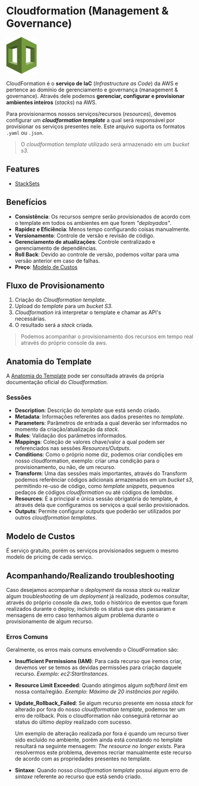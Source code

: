 # Cloudformation (Management & Governance)

<img height=100px; alt="cloudformation" src="../../../images/cloudformation.png" />

CloudFormation é o **serviço de IaC** (*Infrastructure as Code*) da AWS e pertence ao domínio de gerenciamento e governança (management & governance). Através dele podemos **gerenciar, configurar e provisionar ambientes inteiros** (*stacks*) na AWS.

Para provisionarmos nossos serviços/recursos (*resources*), devemos configurar um ***cloudformation template*** a qual será responsável por provisionar os serviços presentes nele. Este arquivo suporta os formatos ```.yaml``` ou ```.json```.

> O *cloudformation template* utilizado será armazenado em um *bucket s3*.

## Features

- [StackSets](./stacksets/README.md)

## Benefícios

- **Consistência**: Os recursos sempre serão provisionados de acordo com o template em todos os ambientes em que forem *"deployados"*.
- **Rapidez e Eficiência**: Menos tempo configurando coisas manualmente.
- **Versionamento**: Controle de versão e revisão de código.
- **Gerenciamento de atualizações**: Controle centralizado e gerenciamento de dependências.
- **Roll Back**: Devido ao controle de versão, podemos voltar para uma versão anterior em caso de falhas.
- **Preço**: [Modelo de Custos](#modelo-de-custos)

## Fluxo de Provisionamento

1. Criação do *Cloudformation template*.
2. Upload do *template* para um *bucket S3*.
3. *Cloudformation* irá interpretar o template e chamar as API's necessárias.
4. O resultado será a *stack* criada.

> Podemos acompanhar o provisionamento dos recursos em tempo real através do próprio console da aws.

## Anatomia do Template

A [Anatomia do Template](https://docs.aws.amazon.com/AWSCloudFormation/latest/UserGuide/template-anatomy.html) pode ser consultada através da própria documentação oficial do *Cloudformation*.

### Sessões

- **Description**: Descrição do *template* que está sendo criado.
- **Metadata**: Informações referentes aos dados presentes no *template*.
- **Parameters**: Parâmetros de entrada a qual deverão ser informados no momento da criação/atualização da *stack*.
- **Rules**: Validação dos parâmetros informados.
- **Mappings**: Coleção de valores chave/valor a qual podem ser referenciados nas sessões *Resources/Outputs*.
- **Conditions**: Como o próprio nome diz, podemos criar condições em nosso cloudformation, exemplo: criar uma condição para o provisionamento, ou não, de um recurso.
- **Transform**: Uma das sessões mais importantes, através do Transform podemos referênciar códigos adicionais armazenados em um *bucket s3*, permitindo re-uso de código, como *template snippets*, pequenos pedaços de códigos *cloudformation* ou até códigos de *lambdas*.
- **Resources**: É a principal e única sessão obrigatória do template, é através dela que configuramos os serviços a qual serão provisionados.
- **Outputs**: Permite configurar outputs que poderão ser utilizados por outros *cloudformation templates*.

## Modelo de Custos

É serviço gratuito, porém os serviços provisionados seguem o mesmo modelo de pricing de cada serviço.

## Acompanhando/Realizando troubleshooting

Caso desejamos acompanhar o *deployment* da nossa *stack* ou realizar algum *troubleshooting* de um *deployment* já realizado, podemos consultar, através do próprio console da *aws*, todo o histórico de eventos que foram realizados durante o deploy, incluindo os status que eles passaram e mensagens de erro caso tenhamos algum problema durante o provisionamento de algum recurso.

### Erros Comuns

Geralmente, os erros mais comuns envolvendo o CloudFormation são:

- **Insufficient Permissions (IAM)**: Para cada recurso que iremos criar, devemos ver se temos as devidas permissões para criação daquele recurso. *Exemplo: ec2:StartInstances*.

- **Resource Limit Exceeded**: Quando atingimos algum *soft/hard limit* em nossa conta/região. *Exemplo: Máximo de 20 instâncias por região*.

- **Update_Rollback_Failed**: Se algum recurso presente em nossa *stack* for alterado por fora do nosso *cloudformation template*, podemos ter um erro de rollback. Pois o cloudformation não conseguirá retornar ao status do último *deploy* realizado com sucesso.

    Um exemplo de alteração realizada por fora é quando um recurso tiver sido excluído no ambiente, porém ainda está constando no template resultará na seguinte mensagem: *The resource no longer exists*. Para resolvermos este problema, devemos recriar manualmente este recurso de acordo com as propriedades presentes no template.

- **Sintaxe**: Quando nosso *cloudformation template* possui algum erro de *sintaxe* referente ao recurso que está sendo criado.